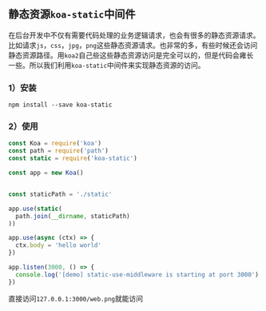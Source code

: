 ## 静态资源`koa-static`中间件

在后台开发中不仅有需要代码处理的业务逻辑请求，也会有很多的静态资源请求。比如请求`js`，`css`，`jpg`，`png`这些静态资源请求。也非常的多，有些时候还会访问静态资源路径。用`koa2`自己些这些静态资源访问是完全可以的，但是代码会雍长一些。所以我们利用`koa-static`中间件来实现静态资源的访问。

### 1）安装

```shell
npm install --save koa-static
```

### 2）使用

```js
const Koa = require('koa')
const path = require('path')
const static = require('koa-static')

const app = new Koa()


const staticPath = './static'

app.use(static(
  path.join(__dirname, staticPath)
))

app.use(async (ctx) => {
  ctx.body = 'hello world'
})

app.listen(3000, () => {
  console.log('[demo] static-use-middleware is starting at port 3000')
})
```

直接访问`127.0.0.1:3000/web.png`就能访问
